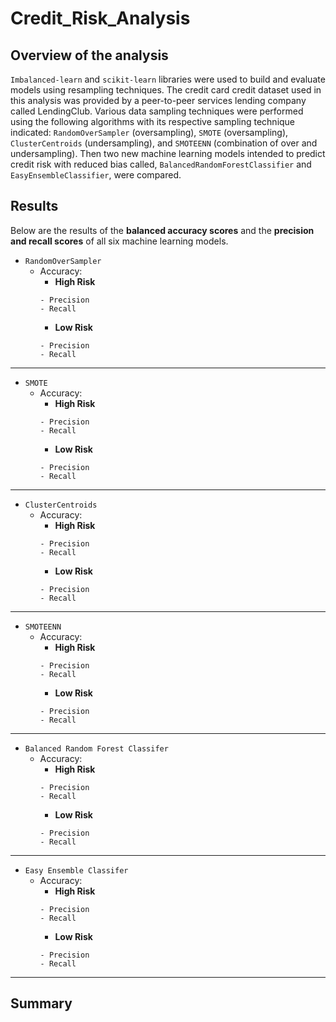 # Credit_Risk_Analysis
## Overview of the analysis
`Imbalanced-learn` and `scikit-learn` libraries were used to build and evaluate models using resampling techniques. The credit card credit dataset used in this analysis was provided by a peer-to-peer services lending company called LendingClub. Various data sampling techniques were performed using the following algorithms with its respective sampling technique indicated: `RandomOverSampler` (oversampling), `SMOTE` (oversampling), `ClusterCentroids` (undersampling), and `SMOTEENN` (combination of over and undersampling). Then two new machine learning models intended to predict credit risk with reduced bias called, `BalancedRandomForestClassifier` and `EasyEnsembleClassifier`, were compared.

## Results
Below are the results of the **balanced accuracy scores** and the **precision and recall scores** of all six machine learning models. 

- `RandomOverSampler`
  - Accuracy:
    - **High Risk**
    ```
    - Precision
    - Recall
    ```  
    - **Low Risk**
    ```
    - Precision
    - Recall
    ```
------

- `SMOTE`
  - Accuracy:
    - **High Risk**
    ```
    - Precision
    - Recall
    ```  
    - **Low Risk**
    ```
    - Precision
    - Recall
    ```
------

- `ClusterCentroids`
  - Accuracy:
    - **High Risk**
    ```
    - Precision
    - Recall
    ```  
    - **Low Risk**
    ```
    - Precision
    - Recall
    ```

------

- `SMOTEENN`
  - Accuracy:
    - **High Risk**
    ```
    - Precision
    - Recall
    ```  
    - **Low Risk**
    ```
    - Precision
    - Recall
    ```
------ 
 
- `Balanced Random Forest Classifer`
  - Accuracy:
    - **High Risk**
    ```
    - Precision
    - Recall
    ```  
    - **Low Risk**
    ```
    - Precision
    - Recall
    ```
------

- `Easy Ensemble Classifer`
  - Accuracy:
    - **High Risk**
    ```
    - Precision
    - Recall
    ```  
    - **Low Risk**
    ```
    - Precision
    - Recall
    ```
-------

## Summary



